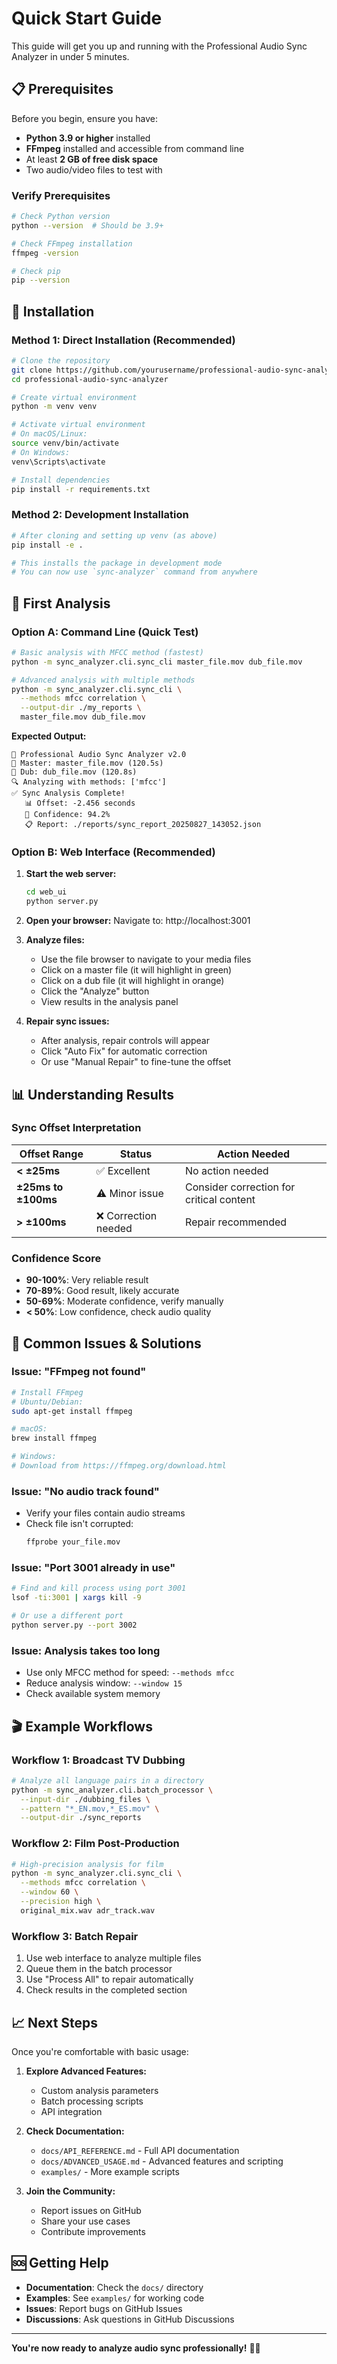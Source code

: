 # Quick Start Guide

This guide will get you up and running with the Professional Audio Sync Analyzer in under 5 minutes.

## 📋 Prerequisites

Before you begin, ensure you have:
- **Python 3.9 or higher** installed
- **FFmpeg** installed and accessible from command line
- At least **2 GB of free disk space**
- Two audio/video files to test with

### Verify Prerequisites

```bash
# Check Python version
python --version  # Should be 3.9+

# Check FFmpeg installation
ffmpeg -version

# Check pip
pip --version
```

## 🚀 Installation

### Method 1: Direct Installation (Recommended)

```bash
# Clone the repository
git clone https://github.com/yourusername/professional-audio-sync-analyzer.git
cd professional-audio-sync-analyzer

# Create virtual environment
python -m venv venv

# Activate virtual environment
# On macOS/Linux:
source venv/bin/activate
# On Windows:
venv\Scripts\activate

# Install dependencies
pip install -r requirements.txt
```

### Method 2: Development Installation

```bash
# After cloning and setting up venv (as above)
pip install -e .

# This installs the package in development mode
# You can now use `sync-analyzer` command from anywhere
```

## 🎯 First Analysis

### Option A: Command Line (Quick Test)

```bash
# Basic analysis with MFCC method (fastest)
python -m sync_analyzer.cli.sync_cli master_file.mov dub_file.mov

# Advanced analysis with multiple methods
python -m sync_analyzer.cli.sync_cli \
  --methods mfcc correlation \
  --output-dir ./my_reports \
  master_file.mov dub_file.mov
```

**Expected Output:**
```
🎵 Professional Audio Sync Analyzer v2.0
📁 Master: master_file.mov (120.5s)
📁 Dub: dub_file.mov (120.8s)
🔍 Analyzing with methods: ['mfcc']
✅ Sync Analysis Complete!
   📊 Offset: -2.456 seconds
   🎯 Confidence: 94.2%
   📋 Report: ./reports/sync_report_20250827_143052.json
```

### Option B: Web Interface (Recommended)

1. **Start the web server:**
   ```bash
   cd web_ui
   python server.py
   ```

2. **Open your browser:**
   Navigate to: http://localhost:3001

3. **Analyze files:**
   - Use the file browser to navigate to your media files
   - Click on a master file (it will highlight in green)
   - Click on a dub file (it will highlight in orange)  
   - Click the "Analyze" button
   - View results in the analysis panel

4. **Repair sync issues:**
   - After analysis, repair controls will appear
   - Click "Auto Fix" for automatic correction
   - Or use "Manual Repair" to fine-tune the offset

## 📊 Understanding Results

### Sync Offset Interpretation

| Offset Range | Status | Action Needed |
|--------------|--------|---------------|
| **< ±25ms** | ✅ Excellent | No action needed |
| **±25ms to ±100ms** | ⚠️ Minor issue | Consider correction for critical content |
| **> ±100ms** | ❌ Correction needed | Repair recommended |

### Confidence Score

- **90-100%**: Very reliable result
- **70-89%**: Good result, likely accurate
- **50-69%**: Moderate confidence, verify manually
- **< 50%**: Low confidence, check audio quality

## 🔧 Common Issues & Solutions

### Issue: "FFmpeg not found"
```bash
# Install FFmpeg
# Ubuntu/Debian:
sudo apt-get install ffmpeg

# macOS:
brew install ffmpeg

# Windows:
# Download from https://ffmpeg.org/download.html
```

### Issue: "No audio track found"
- Verify your files contain audio streams
- Check file isn't corrupted:
  ```bash
  ffprobe your_file.mov
  ```

### Issue: "Port 3001 already in use"
```bash
# Find and kill process using port 3001
lsof -ti:3001 | xargs kill -9

# Or use a different port
python server.py --port 3002
```

### Issue: Analysis takes too long
- Use only MFCC method for speed: `--methods mfcc`
- Reduce analysis window: `--window 15`
- Check available system memory

## 🎬 Example Workflows

### Workflow 1: Broadcast TV Dubbing
```bash
# Analyze all language pairs in a directory
python -m sync_analyzer.cli.batch_processor \
  --input-dir ./dubbing_files \
  --pattern "*_EN.mov,*_ES.mov" \
  --output-dir ./sync_reports
```

### Workflow 2: Film Post-Production
```bash
# High-precision analysis for film
python -m sync_analyzer.cli.sync_cli \
  --methods mfcc correlation \
  --window 60 \
  --precision high \
  original_mix.wav adr_track.wav
```

### Workflow 3: Batch Repair
1. Use web interface to analyze multiple files
2. Queue them in the batch processor
3. Use "Process All" to repair automatically
4. Check results in the completed section

## 📈 Next Steps

Once you're comfortable with basic usage:

1. **Explore Advanced Features:**
   - Custom analysis parameters
   - Batch processing scripts
   - API integration

2. **Check Documentation:**
   - `docs/API_REFERENCE.md` - Full API documentation
   - `docs/ADVANCED_USAGE.md` - Advanced features and scripting
   - `examples/` - More example scripts

3. **Join the Community:**
   - Report issues on GitHub
   - Share your use cases
   - Contribute improvements

## 🆘 Getting Help

- **Documentation**: Check the `docs/` directory
- **Examples**: See `examples/` for working code
- **Issues**: Report bugs on GitHub Issues
- **Discussions**: Ask questions in GitHub Discussions

---

**You're now ready to analyze audio sync professionally!** 🎵✨
